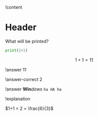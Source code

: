 !content

# Header

What will be printed?

```py
print(1+1)
```

$$
1 + 1 = 11
$$

!answer
11

!answer-correct
2

!answer
**Win***dows* `ha HA ha`

!explanation

$1+1 = 2 = \frac{6}{3}$
